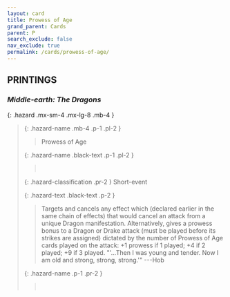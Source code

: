 ```yaml
---
layout: card
title: Prowess of Age
grand_parent: Cards
parent: P
search_exclude: false
nav_exclude: true
permalink: /cards/prowess-of-age/
---
```


## PRINTINGS


### _Middle-earth: The Dragons_

{: .hazard .mx-sm-4 .mx-lg-8 .mb-4 }
> {: .hazard-name .mb-4 .p-1 .pl-2 }
> > <div class="hazard-mp"></div>
> > <div class="card-name">Prowess of Age</div>
>
> {: .hazard-name .black-text .p-1 .pl-2 }
> > &nbsp;
>
> {: .hazard-classification .pr-2 }
> Short-event
>
> {: .hazard-text .black-text .p-2 }
> > Targets and cancels any effect which (declared earlier in the same chain of effects) that would cancel an attack from a unique Dragon manifestation. Alternatively, gives a prowess bonus to a Dragon or Drake attack (must be played before its strikes are assigned) dictated by the number of Prowess of Age cards played on the attack: +1 prowess if 1 played; +4 if 2 played; +9 if 3 played.  "'...Then I was young and tender. Now I am old and strong, strong, strong.'" ---Hob 
>
> {: .hazard-name .p-1 .pr-2 }
> > <div class="card-shield"></div>
> > <div class="card-corruption">&nbsp;</div>
